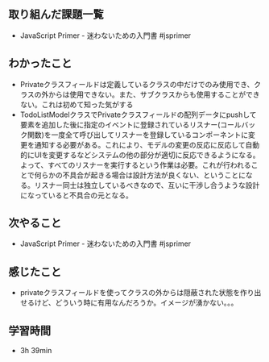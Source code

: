 ## 取り組んだ課題一覧
- JavaScript Primer - 迷わないための入門書 #jsprimer
## わかったこと
- Privateクラスフィールドは定義しているクラスの中だけでのみ使用でき、クラスの外からは使用できない。また、サブクラスからも使用することができない。これは初めて知った気がする
- TodoListModelクラスでPrivateクラスフィールドの配列データにpushして要素を追加した後に指定のイベントに登録されているリスナー(コールバック関数)を一度全て呼び出してリスナーを登録しているコンポーネントに変更を通知する必要がある。これにより、モデルの変更の反応に反応して自動的にUIを変更するなどシステムの他の部分が適切に反応できるようになる。よって、すべてのリスナーを実行するという作業は必要。これが行われることで何らかの不具合が起きる場合は設計方法が良くない、ということになる。リスナー同士は独立しているべきなので、互いに干渉し合うような設計になっていると不具合の元となる。
## 次やること
- JavaScript Primer - 迷わないための入門書 #jsprimer
## 感じたこと
- privateクラスフィールドを使ってクラスの外からは隠蔽された状態を作り出せるけど、どういう時に有用なんだろうか。イメージが湧かない。。。
## 学習時間
- 3h 39min